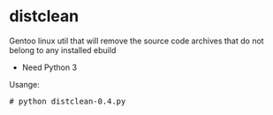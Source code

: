 # distclean
Gentoo linux util that will remove the source code archives that do not belong to any installed ebuild

* Need Python 3

Usange:
<pre>
# python distclean-0.4.py
</pre>

